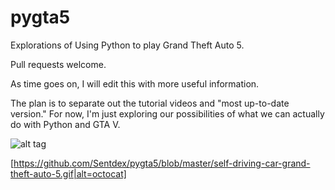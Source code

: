 # pygta5
Explorations of Using Python to play Grand Theft Auto 5.

Pull requests welcome.

As time goes on, I will edit this with more useful information. 

The plan is to separate out the tutorial videos and "most up-to-date version." For now, I'm just exploring our possibilities of what we can actually do with Python and GTA V.

![alt tag](https://raw.githubusercontent.com/Sentdex/pygta5/blob/master/self-driving-car-grand-theft-auto-5.gif)


[https://github.com/Sentdex/pygta5/blob/master/self-driving-car-grand-theft-auto-5.gif|alt=octocat]
